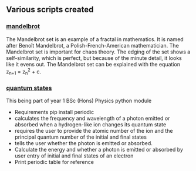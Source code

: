 ## Various scripts created

### [mandelbrot](https://raw.githubusercontent.com/D4nk0St0rM/various_python_maths_science/main/mandlebrot.py)

The Mandelbrot set is an example of a fractal in mathematics. It is named after Benoît Mandelbrot, a Polish-French-American mathematician.  The Mandelbrot set is important for chaos theory. The edging of the set shows a self-similarity, which is perfect, but because of the minute detail, it looks like it evens out. The Mandelbrot set can be explained with the equation z<sub>n+1</sub> = z<sub>n</sub><sup>2</sup> + c. 


### [quantum states](https://raw.githubusercontent.com/D4nk0St0rM/various_python/main/quantum_states.py)

This being part of year 1 BSc (Hons) Physics python module

- Requirements pip install periodic
- calculates the frequency and wavelength of a photon emitted or absorbed when a hydrogen-like ion changes its quantum state
- requires the user to provide the atomic number of the ion and the principal quantum number of the initial and final states
- tells the user whether the photon is emitted or absorbed.
- Calculate the energy and whether a photon is emitted or absorbed by user entry of initial and final states of an electron
- Print periodic table for reference 
